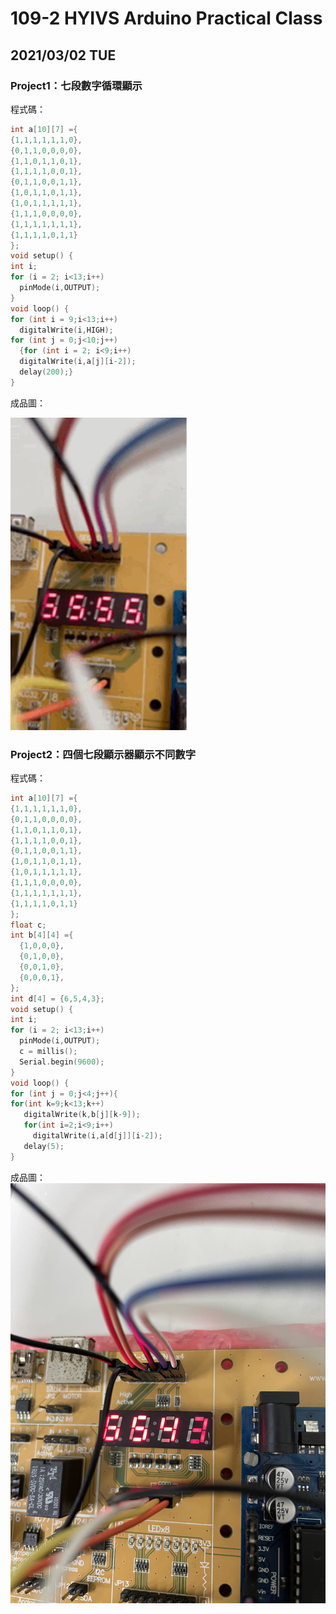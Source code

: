 # 109-2 HYIVS Arduino Practical Class
## 2021/03/02 TUE
### Project1：七段數字循環顯示
程式碼：
```c++
int a[10][7] ={
{1,1,1,1,1,1,0},
{0,1,1,0,0,0,0},
{1,1,0,1,1,0,1},
{1,1,1,1,0,0,1},
{0,1,1,0,0,1,1},
{1,0,1,1,0,1,1},
{1,0,1,1,1,1,1},
{1,1,1,0,0,0,0},
{1,1,1,1,1,1,1},
{1,1,1,1,0,1,1}
};
void setup() {
int i;
for (i = 2; i<13;i++)
  pinMode(i,OUTPUT);
}
void loop() {
for (int i = 9;i<13;i++)
  digitalWrite(i,HIGH);
for (int j = 0;j<10;j++)
  {for (int i = 2; i<9;i++)
  digitalWrite(i,a[j][i-2]);
  delay(200);}
}
```
成品圖：

![image](https://raw.githubusercontent.com/JasonKao0725/Arduino2/main/855D0CA8-6B8D-44D7-9892-E31C33284EBA.gif)
### Project2：四個七段顯示器顯示不同數字
程式碼：
```c++
int a[10][7] ={
{1,1,1,1,1,1,0},
{0,1,1,0,0,0,0},
{1,1,0,1,1,0,1},
{1,1,1,1,0,0,1},
{0,1,1,0,0,1,1},
{1,0,1,1,0,1,1},
{1,0,1,1,1,1,1},
{1,1,1,0,0,0,0},
{1,1,1,1,1,1,1},
{1,1,1,1,0,1,1}
};
float c;
int b[4][4] ={
  {1,0,0,0},
  {0,1,0,0},
  {0,0,1,0},
  {0,0,0,1},
};
int d[4] = {6,5,4,3};
void setup() {
int i;
for (i = 2; i<13;i++)
  pinMode(i,OUTPUT);
  c = millis();
  Serial.begin(9600);
}
void loop() {
for (int j = 0;j<4;j++){
for(int k=9;k<13;k++)
   digitalWrite(k,b[j][k-9]);
   for(int i=2;i<9;i++)
     digitalWrite(i,a[d[j]][i-2]);
   delay(5);
}
```
成品圖：
![image](https://github.com/JasonKao0725/Arduino/blob/master/1AAC3FD4-5878-4E8B-A56F-5D8F7E00D08C.jpeg)
